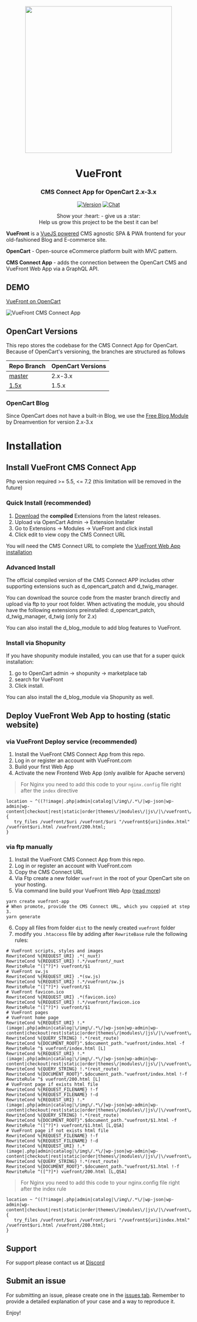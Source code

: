 <p align="center">
  <br>
  <a href="https://vuefront.com">
    <img src="https://raw.githubusercontent.com/vuefront/vuefront-docs/master/.vuepress/public/img/github/vuefront-opencart.jpg" width="400"/>
  </a>
</p>
<h1 align="center">VueFront</h1>
<h3 align="center">CMS Connect App for OpenCart 2.x-3.x
</h3>

<p align="center">
  <a href="https://github.com/vuefront/vuefront"><img src="https://img.shields.io/badge/price-FREE-0098f7.svg" alt="Version"></a>
  <a href="https://discord.gg/C9vcTCQ"><img src="https://img.shields.io/badge/chat-on%20discord-7289da.svg" alt="Chat"></a>
</p>

<p align="center">
Show your :heart: - give us a :star: <br/> 
Help us grow this project to be the best it can be!
  </p>


__VueFront__ is a <a href="//vuejs.org">VueJS powered</a> CMS agnostic SPA & PWA frontend for your old-fashioned Blog and E-commerce site. 

__OpenCart__ - Open-source eCommerce platform built with MVC pattern.

__CMS Connect App__ - adds the connection between the OpenCart CMS and VueFront Web App via a GraphQL API.

## DEMO

[VueFront on OpenCart](https://opencart.vuefront.com/)

![VueFront CMS Connect App](http://joxi.net/krDlvPdfKO5P9r.jpg)

## OpenCart Versions
This repo stores the codebase for the CMS Connect App for OpenCart. Because of OpenCart's versioning, the branches are structured as follows 

| Repo Branch | OpenCart Versions  |
|--------|-------------|
| [master](https://github.com/vuefront/opencart) | 2.x-3.x     |
| [1.5x](https://github.com/vuefront/opencart/tree/1.5x)   | 1.5.x       |

### OpenCart Blog 
Since OpenCart does not have a built-in Blog, we use the [Free Blog Module](https://github.com/Dreamvention/2_d_blog_module) by Dreamvention for version 2.x-3.x

# Installation

## Install VueFront CMS Connect App
Php version required >= 5.5, <= 7.2 (this limitation will be removed in the future)

### Quick Install (recommended)
1. [Download](https://github.com/vuefront/opencart/releases) the **compiled** Extensions from the latest releases. 
2. Upload via OpenCart Admin -> Extension Installer
3. Go to Extensions -> Modules -> VueFront and click install
4. Click edit to view copy the CMS Connect URL

You will need the CMS Connect URL to complete the [VueFront Web App installation](https://vuefront.com/guide/setup.html)

### Advanced Install
The official compiled version of the CMS Connect APP includes other supporting extensions such as d_opencart_patch and d_twig_manager. 

You can download the source code from the master branch directly and upload via ftp to your root folder. When activating the module, you should have the following extensions preinstalled: d_opencart_patch, d_twig_manager, d_twig (only for 2.x)

You can also install the d_blog_module to add blog features to VueFront. 

### Install via Shopunity
If you have shopunity module installed, you can use that for a super quick installation:
1. go to OpenCart admin -> shopunity -> marketplace tab
2. search for VueFront
3. Click install.

You can also install the d_blog_module via Shopunity as well. 

## Deploy VueFront Web App to hosting (static website)
### via VueFront Deploy service (recommended)
1. Install the VueFront CMS Connect App from this repo.
2. Log in or register an account with VueFront.com
3. Build your first Web App
4. Activate the new Frontend Web App (only avalible for Apache servers)
 > For Nginx you need to add this code to your `nginx.config` file right after the `index` directive
 ```
location ~ ^((?!image|.php|admin|catalog|\/img\/.*\/|wp-json|wp-admin|wp-content|checkout|rest|static|order|themes\/|modules\/|js\/|\/vuefront\/).)*$ {
    try_files /vuefront/$uri /vuefront/$uri "/vuefront${uri}index.html" /vuefront$uri.html /vuefront/200.html;
}
 ```
 

### via ftp manually
1. Install the VueFront CMS Connect App from this repo.
2. Log in or register an account with VueFront.com
3. Copy the CMS Connect URL 
4. Via Ftp create a new folder `vuefront` in the root of your OpenCart site on your hosting. 
5. Via command line build your VueFront Web App ([read more](https://vuefront.com/guide/setup.html)) 
```
yarn create vuefront-app
# When promote, provide the CMS Connect URL, which you coppied at step 3.
yarn generate
```
6. Copy all files from folder `dist` to the newly created `vuefront` folder
7. modify you `.htaccess` file by adding after `RewriteBase` rule the following rules:
```htaccess
# VueFront scripts, styles and images
RewriteCond %{REQUEST_URI} .*(_nuxt)
RewriteCond %{REQUEST_URI} !.*/vuefront/_nuxt
RewriteRule ^([^?]*) vuefront/$1
# VueFront sw.js
RewriteCond %{REQUEST_URI} .*(sw.js)
RewriteCond %{REQUEST_URI} !.*/vuefront/sw.js
RewriteRule ^([^?]*) vuefront/$1
# VueFront favicon.ico
RewriteCond %{REQUEST_URI} .*(favicon.ico)
RewriteCond %{REQUEST_URI} !.*/vuefront/favicon.ico
RewriteRule ^([^?]*) vuefront/$1
# VueFront pages
# VueFront home page
RewriteCond %{REQUEST_URI} !.*(image|.php|admin|catalog|\/img\/.*\/|wp-json|wp-admin|wp-content|checkout|rest|static|order|themes\/|modules\/|js\/|\/vuefront\/)
RewriteCond %{QUERY_STRING} !.*(rest_route)
RewriteCond %{DOCUMENT_ROOT}".$document_path."vuefront/index.html -f
RewriteRule ^$ vuefront/index.html [L]
RewriteCond %{REQUEST_URI} !.*(image|.php|admin|catalog|\/img\/.*\/|wp-json|wp-admin|wp-content|checkout|rest|static|order|themes\/|modules\/|js\/|\/vuefront\/)
RewriteCond %{QUERY_STRING} !.*(rest_route)
RewriteCond %{DOCUMENT_ROOT}".$document_path."vuefront/index.html !-f
RewriteRule ^$ vuefront/200.html [L]
# VueFront page if exists html file
RewriteCond %{REQUEST_FILENAME} !-f
RewriteCond %{REQUEST_FILENAME} !-d
RewriteCond %{REQUEST_URI} !.*(image|.php|admin|catalog|\/img\/.*\/|wp-json|wp-admin|wp-content|checkout|rest|static|order|themes\/|modules\/|js\/|\/vuefront\/)
RewriteCond %{QUERY_STRING} !.*(rest_route)
RewriteCond %{DOCUMENT_ROOT}".$document_path."vuefront/$1.html -f
RewriteRule ^([^?]*) vuefront/$1.html [L,QSA]
# VueFront page if not exists html file
RewriteCond %{REQUEST_FILENAME} !-f
RewriteCond %{REQUEST_FILENAME} !-d
RewriteCond %{REQUEST_URI} !.*(image|.php|admin|catalog|\/img\/.*\/|wp-json|wp-admin|wp-content|checkout|rest|static|order|themes\/|modules\/|js\/|\/vuefront\/)
RewriteCond %{QUERY_STRING} !.*(rest_route)
RewriteCond %{DOCUMENT_ROOT}".$document_path."vuefront/$1.html !-f
RewriteRule ^([^?]*) vuefront/200.html [L,QSA]
```

 > For Nginx you need to add this code to your nginx.config file right after the index rule
 ```
location ~ ^((?!image|.php|admin|catalog|\/img\/.*\/|wp-json|wp-admin|wp-content|checkout|rest|static|order|themes\/|modules\/|js\/|\/vuefront\/).)*$ {
    try_files /vuefront/$uri /vuefront/$uri "/vuefront${uri}index.html" /vuefront$uri.html /vuefront/200.html;
}
 ```
 
## Support
For support please contact us at [Discord](https://discord.gg/C9vcTCQ)

## Submit an issue
For submitting an issue, please create one in the [issues tab](https://github.com/vuefront/vuefront/issues). Remember to provide a detailed explanation of your case and a way to reproduce it. 

Enjoy!
